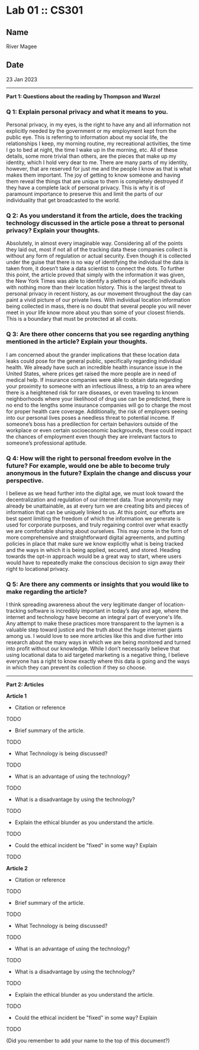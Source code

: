 # Lab 01 :: CS301

## Name

River Magee

## Date

23 Jan 2023

---

**Part 1: Questions about the reading by Thompson and Warzel**

### Q 1: Explain personal privacy and what it means to you.

Personal privacy, in my eyes, is the right to have any and all information not explicitly needed by the government or my employment kept from the public eye. This is referring to information about my social life, the relationships I keep, my morning routine, my recreational activities, the time I go to bed at night, the time I wake up in the morning, etc. All of these details, some more trivial than others, are the pieces that make up my identity, which I hold very dear to me. There are many parts of my identity, however, that are reserved for just me and the people I know as that is what makes them important. The joy of getting to know someone and having them reveal the things that are unique to them is completely destroyed if they have a complete lack of personal privacy. This is why it is of paramount importance to preserve this and limit the parts of our individuality that get broadcasted to the world.

### Q 2: As you understand it from the article, does the tracking technology discussed in the article pose a threat to personal privacy? Explain your thoughts.

Absolutely, in almost every imaginable way. Considering all of the points they laid out, most if not all of the tracking data these companies collect is without any form of regulation or actual security. Even though it is collected under the guise that there is no way of identifying the individual the data is taken from, it doesn’t take a data scientist to connect the dots. To further this point, the article proved that simply with the information it was given, the New York Times was able to identify a plethora of specific individuals with nothing more than their location history. This is the largest threat to personal privacy in recent history, as our movement throughout the day can paint a vivid picture of our private lives. With individual location information being collected in mass, there is no doubt that several people you will never meet in your life know more about you than some of your closest friends. This is a boundary that must be protected at all costs.

### Q 3: Are there other concerns that you see regarding anything mentioned in the article? Explain your thoughts.

I am concerned about the grander implications that these location data leaks could pose for the general public, specifically regarding individual health. We already have such an incredible health insurance issue in the United States, where prices get raised the more people are in need of medical help. If insurance companies were able to obtain data regarding your proximity to someone with an infectious illness, a trip to an area where there is a heightened risk for rare diseases, or even traveling to known neighborhoods where your likelihood of drug use can be predicted, there is no end to the lengths some insurance companies will go to charge the most for proper health care coverage. Additionally, the risk of employers seeing into our personal lives poses a needless threat to potential income. If someone’s boss has a predilection for certain behaviors outside of the workplace or even certain socioeconomic backgrounds, these could impact the chances of employment even though they are irrelevant factors to someone’s professional aptitude.

### Q 4: How will the right to personal freedom evolve in the future? For example, would one be able to become truly anonymous in the future? Explain the change and discuss your perspective.

I believe as we head further into the digital age, we must look toward the decentralization and regulation of our internet data. True anonymity may already be unattainable, as at every turn we are creating bits and pieces of information that can be uniquely linked to us. At this point, our efforts are best spent limiting the freedom of which the information we generate is used for corporate purposes, and truly regaining control over what exactly we are comfortable sharing about ourselves. This may come in the form of more comprehensive and straightforward digital agreements, and putting policies in place that make sure we know explicitly what is being tracked and the ways in which it is being applied, secured, and stored. Heading towards the opt-in approach would be a great way to start, where users would have to repeatedly make the conscious decision to sign away their right to locational privacy.

### Q 5: Are there any comments or insights that you would like to make regarding the article?

I think spreading awareness about the very legitimate danger of location-tracking software is incredibly important in today’s day and age, where the internet and technology have become an integral part of everyone's life. Any attempt to make these practices more transparent to the laymen is a valuable step toward justice and the truth about the huge internet giants among us. I would love to see more articles like this and dive further into research about the many ways in which we are being monitored and turned into profit without our knowledge. While I don’t necessarily believe that using locational data to aid targeted marketing is a negative thing, I believe everyone has a right to know exactly where this data is going and the ways in which they can prevent its collection if they so choose.

---

**Part 2: Articles**

**Article 1**

* Citation or reference

TODO

* Brief summary of the article.

TODO

* What Technology is being discussed?

TODO

* What is an advantage of using the technology?

TODO 

* What is a disadvantage by using the technology?

TODO

* Explain the ethical blunder as you understand the article.

TODO

* Could the ethical incident be "fixed" in some way? Explain

TODO

**Article 2**

* Citation or reference

TODO

* Brief summary of the article.

TODO

* What Technology is being discussed?

TODO

* What is an advantage of using the technology?

TODO 

* What is a disadvantage by using the technology?

TODO

* Explain the ethical blunder as you understand the article.

TODO

* Could the ethical incident be "fixed" in some way? Explain

TODO

(Did you remember to add your name to the top of this document?)

